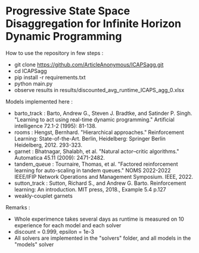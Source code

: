 # Progressive State Space Disaggregation for Infinite Horizon Dynamic Programming

How to use the repository in few steps :
- git clone https://github.com/ArticleAnonymous/ICAPSagg.git
- cd ICAPSagg
- pip install -r requirements.txt
- python main.py
- observe results in results/discounted_avg_runtime_ICAPS_agg_0.xlsx

Models implemented here :
- barto_track : Barto, Andrew G., Steven J. Bradtke, and Satinder P. Singh. "Learning to act using real-time dynamic programming." Artificial intelligence 72.1-2 (1995): 81-138.
- rooms : Hengst, Bernhard. "Hierarchical approaches." Reinforcement Learning: State-of-the-Art. Berlin, Heidelberg: Springer Berlin Heidelberg, 2012. 293-323.
- garnet : Bhatnagar, Shalabh, et al. "Natural actor–critic algorithms." Automatica 45.11 (2009): 2471-2482.
- tandem_queue : Tournaire, Thomas, et al. "Factored reinforcement learning for auto-scaling in tandem queues." NOMS 2022-2022 IEEE/IFIP Network Operations and Management Symposium. IEEE, 2022.
- sutton_track : Sutton, Richard S., and Andrew G. Barto. Reinforcement learning: An introduction. MIT press, 2018., Example 5.4 p.127
- weakly-couplet garnets

Remarks :
- Whole experimence takes several days as runtime is measured on 10 experience for each model and each solver
- discount = 0.999, epsilon = 1e-3
- All solvers are implemented in the "solvers" folder, and all models in the "models" solver
